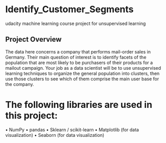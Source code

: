 # Identify_Customer_Segments
udacity machine learning course project for unsupervised learning

## Project Overview
The data here concerns a company that performs mail-order sales in Germany. Their main question of interest is to identify facets of the population that are most likely to be purchasers of their products for a mailout campaign. Your job as a data scientist will be to use unsupervised learning techniques to organize the general population into clusters, then use those clusters to see which of them comprise the main user base for the company.

# The following libraries are used in this project:

• NumPy
• pandas
• Sklearn / scikit-learn
• Matplotlib (for data visualization)
• Seaborn (for data visualization)
